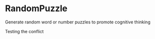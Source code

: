 # RandomPuzzle
Generate random word or number puzzles to promote cognitive thinking 

Testing the conflict
